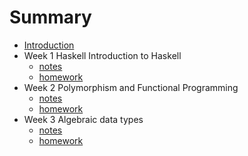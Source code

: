 # Summary

* [Introduction](README.md)
* Week 1 Haskell Introduction to Haskell
    * [notes](chapter1/notes.md)
    * [homework](chapter1/homework.md)
* Week 2 Polymorphism and Functional Programming
    * [notes](chapter2/notes.md)
    * [homework](chapter2/homework.md)
* Week 3 Algebraic data types
    * [notes](chapter3/notes.md)
    * [homework](chapter3/homework.md)

